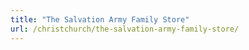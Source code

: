 ```yaml
---
title: "The Salvation Army Family Store"
url: /christchurch/the-salvation-army-family-store/
---
```


